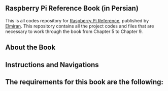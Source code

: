 ## Raspberry Pi Reference Book (in Persian)
This is all codes repository for [Raspberry Pi Reference](http://ketab.ir/bookview.aspx?bookid=2146633), published by [Elmiran](https://www.chaponashr.ir/elmiran). This repository contains all the project codes and files that are necessary to work through the book from Chapter 5 to Chapter 9.
## About the Book


## Instructions and Navigations


## The requirements for this book are the following:
